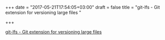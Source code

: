 +++
date = "2017-05-21T17:54:05+03:00"
draft = false
title = "git-lfs - Git extension for versioning large files "

+++

<p><a href="https://t.co/AEahNTPyxq">git-lfs - Git extension for versioning large files </a></p>